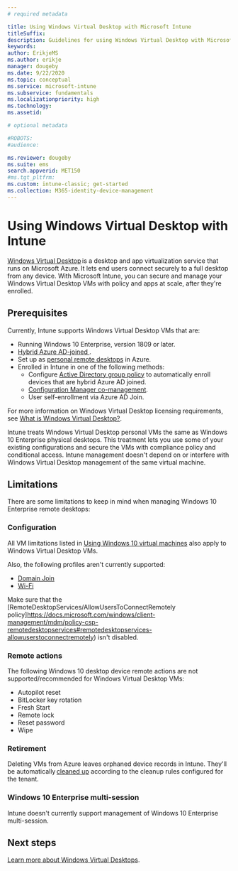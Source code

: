 ```yaml
---
# required metadata

title: Using Windows Virtual Desktop with Microsoft Intune
titleSuffix: 
description: Guidelines for using Windows Virtual Desktop with Microsoft Intune
keywords:
author: ErikjeMS  
ms.author: erikje
manager: dougeby
ms.date: 9/22/2020
ms.topic: conceptual
ms.service: microsoft-intune
ms.subservice: fundamentals
ms.localizationpriority: high
ms.technology:
ms.assetid: 

# optional metadata

#ROBOTS:
#audience:

ms.reviewer: dougeby
ms.suite: ems
search.appverid: MET150
#ms.tgt_pltfrm:
ms.custom: intune-classic; get-started
ms.collection: M365-identity-device-management
---
```


# Using Windows Virtual Desktop with Intune

[Windows Virtual Desktop](https://docs.microsoft.com/azure/virtual-desktop/) is a desktop and app virtualization service that runs on Microsoft Azure. It lets end users connect securely to a full desktop from any device. With Microsoft Intune, you can secure and manage your Windows Virtual Desktop VMs with policy and apps at scale, after they're enrolled. 

## Prerequisites 

Currently, Intune supports Windows Virtual Desktop VMs that are: 

- Running Windows 10 Enterprise, version 1809 or later.
- [Hybrid Azure AD-joined ](https://docs.microsoft.com/azure/active-directory/devices/hybrid-azuread-join-plan).
- Set up as [personal remote desktops](https://docs.microsoft.com/azure/virtual-desktop/configure-host-pool-personal-desktop-assignment-type) in Azure. 
- Enrolled in Intune in one of the following methods: 
    - Configure [Active Directory group policy](https://docs.microsoft.com/windows/client-management/mdm/enroll-a-windows-10-device-automatically-using-group-policy) to automatically enroll devices that are hybrid Azure AD joined.
    - [Configuration Manager co-management](https://docs.microsoft.com/configmgr/comanage/overview).
    - User self-enrollment via Azure AD Join.

For more information on Windows Virtual Desktop licensing requirements, see [What is Windows Virtual Desktop?](https://docs.microsoft.com/azure/virtual-desktop/overview#requirements).

Intune treats Windows Virtual Desktop personal VMs the same as Windows 10 Enterprise physical desktops. This treatment lets you use some of your existing configurations and secure the VMs with compliance policy and conditional access. Intune management doesn't depend on or interfere with Windows Virtual Desktop management of the same virtual machine. 

## Limitations

There are some limitations to keep in mind when managing Windows 10 Enterprise remote desktops: 

### Configuration

All VM limitations listed in [Using Windows 10 virtual machines](windows-10-virtual-machines.md) also apply to Windows Virtual Desktop VMs.

Also, the following profiles aren't currently supported:
- [Domain Join](../configuration/device-profiles.md#domain-join)
- [Wi-Fi](../configuration/device-profiles.md#wi-fi)

Make sure that the [RemoteDesktopServices/AllowUsersToConnectRemotely policy]https://docs.microsoft.com/windows/client-management/mdm/policy-csp-remotedesktopservices#remotedesktopservices-allowuserstoconnectremotely) isn't disabled.

### Remote actions

The following Windows 10 desktop device remote actions are not supported/recommended for Windows Virtual Desktop VMs:

- Autopilot reset
- BitLocker key rotation
- Fresh Start
- Remote lock
- Reset password
- Wipe

### Retirement

Deleting VMs from Azure leaves orphaned device records in Intune. They'll be automatically [cleaned up](../remote-actions/devices-wipe.md#automatically-delete-devices-with-cleanup-rules) according to the cleanup rules configured for the tenant.

### Windows 10 Enterprise multi-session

Intune doesn't currently support management of Windows 10 Enterprise multi-session.

## Next steps

[Learn more about Windows Virtual Desktops](https://docs.microsoft.com/azure/virtual-desktop/).
